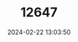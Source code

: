 ---
title: "12647"
category: "Macrotarsomys bastardi"
draft: false
date: 2024-02-22 13:03:50
languages:
  English: ["Bastard Big-footed Mouse", "Western Big-footed Mouse"]
---